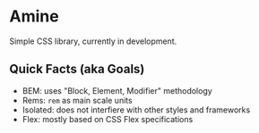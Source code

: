 # Amine

Simple CSS library, currently in development.

## Quick Facts (aka Goals)

  - BEM: uses "Block, Element, Modifier" methodology
  - Rems: `rem` as main scale units
  - Isolated: does not interfiere with other styles and frameworks
  - Flex: mostly based on CSS Flex specifications

